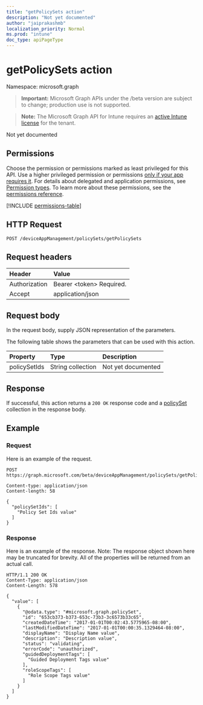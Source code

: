 ```yaml
---
title: "getPolicySets action"
description: "Not yet documented"
author: "jaiprakashmb"
localization_priority: Normal
ms.prod: "intune"
doc_type: apiPageType
---
```


# getPolicySets action

Namespace: microsoft.graph

> **Important:** Microsoft Graph APIs under the /beta version are subject to change; production use is not supported.

> **Note:** The Microsoft Graph API for Intune requires an [active Intune license](https://go.microsoft.com/fwlink/?linkid=839381) for the tenant.

Not yet documented

## Permissions
Choose the permission or permissions marked as least privileged for this API. Use a higher privileged permission or permissions [only if your app requires it](/graph/permissions-overview#best-practices-for-using-microsoft-graph-permissions). For details about delegated and application permissions, see [Permission types](/graph/permissions-overview#permission-types). To learn more about these permissions, see the [permissions reference](/graph/permissions-reference).

<!-- { "blockType": "permissions", "name": "intune_policyset_policyset_getpolicysets" } -->
[!INCLUDE [permissions-table](../includes/permissions/intune-policyset-policyset-getpolicysets-permissions.md)]

## HTTP Request
<!-- {
  "blockType": "ignored"
}
-->
``` http
POST /deviceAppManagement/policySets/getPolicySets
```

## Request headers
|Header|Value|
|:---|:---|
|Authorization|Bearer &lt;token&gt; Required.|
|Accept|application/json|

## Request body
In the request body, supply JSON representation of the parameters.

The following table shows the parameters that can be used with this action.

|Property|Type|Description|
|:---|:---|:---|
|policySetIds|String collection|Not yet documented|



## Response
If successful, this action returns a `200 OK` response code and a [policySet](../resources/intune-policyset-policyset.md) collection in the response body.

## Example

### Request
Here is an example of the request.
``` http
POST https://graph.microsoft.com/beta/deviceAppManagement/policySets/getPolicySets

Content-type: application/json
Content-length: 58

{
  "policySetIds": [
    "Policy Set Ids value"
  ]
}
```

### Response
Here is an example of the response. Note: The response object shown here may be truncated for brevity. All of the properties will be returned from an actual call.
``` http
HTTP/1.1 200 OK
Content-Type: application/json
Content-Length: 578

{
  "value": [
    {
      "@odata.type": "#microsoft.graph.policySet",
      "id": "653cb373-b373-653c-73b3-3c6573b33c65",
      "createdDateTime": "2017-01-01T00:02:43.5775965-08:00",
      "lastModifiedDateTime": "2017-01-01T00:00:35.1329464-08:00",
      "displayName": "Display Name value",
      "description": "Description value",
      "status": "validating",
      "errorCode": "unauthorized",
      "guidedDeploymentTags": [
        "Guided Deployment Tags value"
      ],
      "roleScopeTags": [
        "Role Scope Tags value"
      ]
    }
  ]
}
```
